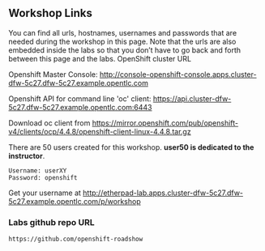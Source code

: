 ## Workshop Links

You can find all urls, hostnames, usernames and passwords that are needed during the workshop in this page. Note that the urls are also embedded inside the labs so that you don’t have to go back and forth between this page and the labs.
OpenShift cluster URL

Openshift Master Console: http://console-openshift-console.apps.cluster-dfw-5c27.dfw-5c27.example.opentlc.com  


Openshift API for command line 'oc' client: https://api.cluster-dfw-5c27.dfw-5c27.example.opentlc.com:6443  


Download oc client from https://mirror.openshift.com/pub/openshift-v4/clients/ocp/4.4.8/openshift-client-linux-4.4.8.tar.gz


There are 50 users created for this workshop. **user50 is dedicated to the instructor**.

```
Username: userXY
Password: openshift
```

Get your username at http://etherpad-lab.apps.cluster-dfw-5c27.dfw-5c27.example.opentlc.com/p/workshop



### Labs github repo URL

```
https://github.com/openshift-roadshow
```
